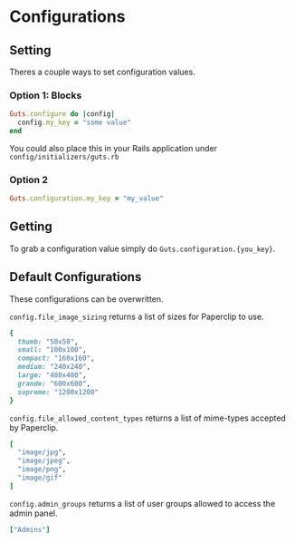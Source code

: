 # Configurations

## Setting

Theres a couple ways to set configuration values.

### Option 1: Blocks

``` ruby
Guts.configure do |config|
  config.my_key = "some value"
end
```

You could also place this in your Rails application under `config/initializers/guts.rb`

### Option 2

``` ruby
Guts.configuration.my_key = "my_value"
```

## Getting

To grab a configuration value simply do `Guts.configuration.{you_key}`.

## Default Configurations

These configurations can be overwritten.

`config.file_image_sizing` returns a list of sizes for Paperclip to use.

``` ruby
{
  thumb: "50x50",
  small: "100x100",
  compact: "160x160",
  medium: "240x240",
  large: "480x480",
  grande: "600x600",
  supreme: "1200x1200"
}
```

`config.file_allowed_content_types` returns a list of mime-types accepted by Paperclip.

``` ruby
[
  "image/jpg",
  "image/jpeg",
  "image/png",
  "image/gif"
]
```

`config.admin_groups` returns a list of user groups allowed to access the admin panel.

``` ruby
["Admins"]
```

